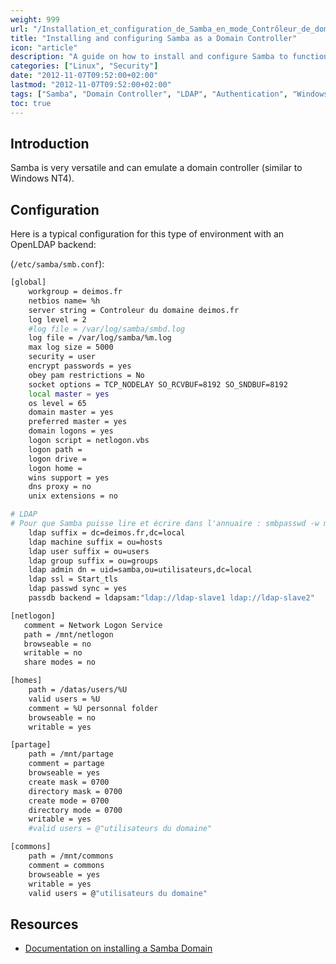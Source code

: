 ```yaml
---
weight: 999
url: "/Installation_et_configuration_de_Samba_en_mode_Contrôleur_de_domaine/"
title: "Installing and configuring Samba as a Domain Controller"
icon: "article"
description: "A guide on how to install and configure Samba to function as a domain controller with OpenLDAP backend."
categories: ["Linux", "Security"]
date: "2012-11-07T09:52:00+02:00"
lastmod: "2012-11-07T09:52:00+02:00"
tags: ["Samba", "Domain Controller", "LDAP", "Authentication", "Windows"]
toc: true
---
```


## Introduction

Samba is very versatile and can emulate a domain controller (similar to Windows NT4).

## Configuration

Here is a typical configuration for this type of environment with an OpenLDAP backend:

(`/etc/samba/smb.conf`):

```bash
[global]
    workgroup = deimos.fr
    netbios name= %h
    server string = Controleur du domaine deimos.fr
    log level = 2
    #log file = /var/log/samba/smbd.log
    log file = /var/log/samba/%m.log
    max log size = 5000
    security = user
    encrypt passwords = yes
    obey pam restrictions = No
    socket options = TCP_NODELAY SO_RCVBUF=8192 SO_SNDBUF=8192
    local master = yes
    os level = 65
    domain master = yes
    preferred master = yes
    domain logons = yes
    logon script = netlogon.vbs
    logon path =
    logon drive =
    logon home =
    wins support = yes
    dns proxy = no
    unix extensions = no

# LDAP
# Pour que Samba puisse lire et écrire dans l'annuaire : smbpasswd -w mypassword
    ldap suffix = dc=deimos.fr,dc=local
    ldap machine suffix = ou=hosts
    ldap user suffix = ou=users
    ldap group suffix = ou=groups
    ldap admin dn = uid=samba,ou=utilisateurs,dc=local
    ldap ssl = Start_tls
    ldap passwd sync = yes
    passdb backend = ldapsam:"ldap://ldap-slave1 ldap://ldap-slave2"

[netlogon]
   comment = Network Logon Service
   path = /mnt/netlogon
   browseable = no
   writable = no
   share modes = no

[homes]
    path = /datas/users/%U
    valid users = %U
    comment = %U personnal folder
    browseable = no
    writable = yes

[partage]
    path = /mnt/partage
    comment = partage
    browseable = yes
    create mask = 0700
    directory mask = 0700
    create mode = 0700
    directory mode = 0700
    writable = yes
    #valid users = @"utilisateurs du domaine"

[commons]
    path = /mnt/commons
    comment = commons
    browseable = yes
    writable = yes
    valid users = @"utilisateurs du domaine"
```

## Resources
- [Documentation on installing a Samba Domain](/pdf/samba_domaincontroller.pdf)
